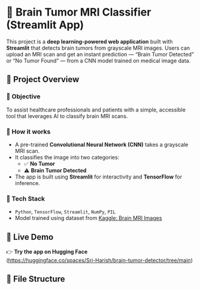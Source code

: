# 🧠 Brain Tumor MRI Classifier (Streamlit App)

This project is a **deep learning-powered web application** built with **Streamlit** that detects brain tumors from grayscale MRI images. Users can upload an MRI scan and get an instant prediction — “Brain Tumor Detected” or “No Tumor Found” — from a CNN model trained on medical image data.

## 📌 Project Overview

### 🔬 Objective
To assist healthcare professionals and patients with a simple, accessible tool that leverages AI to classify brain MRI scans.

### 🧠 How it works
- A pre-trained **Convolutional Neural Network (CNN)** takes a grayscale MRI scan.
- It classifies the image into two categories:
  - ✅ **No Tumor**
  - ⚠️ **Brain Tumor Detected**
- The app is built using **Streamlit** for interactivity and **TensorFlow** for inference.

### 🧰 Tech Stack
- `Python`, `TensorFlow`, `Streamlit`, `NumPy`, `PIL`
- Model trained using dataset from [Kaggle: Brain MRI Images](https://www.kaggle.com/navoneel/brain-mri-images-for-brain-tumor-detection)


## 🚀 Live Demo

👉 **Try the app on Hugging Face**  
(https://huggingface.co/spaces/Sri-Harish/brain-tumor-detector/tree/main) 



## 📁 File Structure

